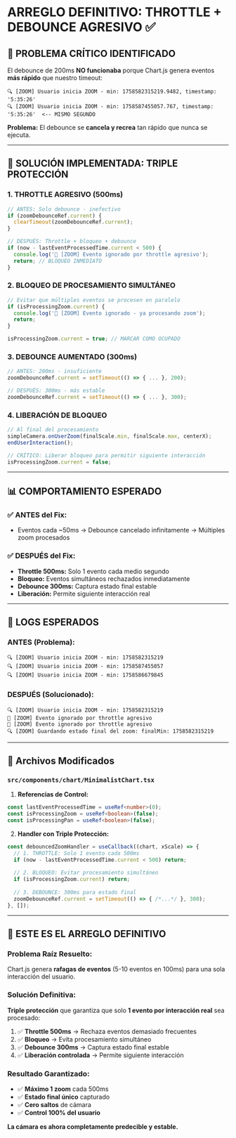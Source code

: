 # ARREGLO DEFINITIVO: THROTTLE + DEBOUNCE AGRESIVO ✅

## 🚨 PROBLEMA CRÍTICO IDENTIFICADO

El debounce de 200ms **NO funcionaba** porque Chart.js genera eventos **más rápido** que nuestro timeout:

```
🔍 [ZOOM] Usuario inicia ZOOM - min: 1758582315219.9482, timestamp: '5:35:26'
🔍 [ZOOM] Usuario inicia ZOOM - min: 1758587455057.767, timestamp: '5:35:26'  <-- MISMO SEGUNDO
```

**Problema:** El debounce se **cancela y recrea** tan rápido que nunca se ejecuta.

---

## 🔧 SOLUCIÓN IMPLEMENTADA: TRIPLE PROTECCIÓN

### 1. **THROTTLE AGRESIVO** (500ms)
```typescript
// ANTES: Solo debounce - inefectivo
if (zoomDebounceRef.current) {
  clearTimeout(zoomDebounceRef.current);
}

// DESPUÉS: Throttle + bloqueo + debounce
if (now - lastEventProcessedTime.current < 500) {
  console.log('🚫 [ZOOM] Evento ignorado por throttle agresivo');
  return; // BLOQUEO INMEDIATO
}
```

### 2. **BLOQUEO DE PROCESAMIENTO SIMULTÁNEO**
```typescript
// Evitar que múltiples eventos se procesen en paralelo
if (isProcessingZoom.current) {
  console.log('🚫 [ZOOM] Evento ignorado - ya procesando zoom');
  return;
}

isProcessingZoom.current = true; // MARCAR COMO OCUPADO
```

### 3. **DEBOUNCE AUMENTADO** (300ms)
```typescript
// ANTES: 200ms - insuficiente
zoomDebounceRef.current = setTimeout(() => { ... }, 200);

// DESPUÉS: 300ms - más estable
zoomDebounceRef.current = setTimeout(() => { ... }, 300);
```

### 4. **LIBERACIÓN DE BLOQUEO**
```typescript
// Al final del procesamiento
simpleCamera.onUserZoom(finalScale.min, finalScale.max, centerX);
endUserInteraction();

// CRÍTICO: Liberar bloqueo para permitir siguiente interacción
isProcessingZoom.current = false;
```

---

## 📊 COMPORTAMIENTO ESPERADO

### ✅ **ANTES del Fix:**
- Eventos cada ~50ms → Debounce cancelado infinitamente → Múltiples zoom procesados

### ✅ **DESPUÉS del Fix:**
- **Throttle 500ms:** Solo 1 evento cada medio segundo
- **Bloqueo:** Eventos simultáneos rechazados inmediatamente  
- **Debounce 300ms:** Captura estado final estable
- **Liberación:** Permite siguiente interacción real

---

## 🎯 LOGS ESPERADOS

### **ANTES (Problema):**
```
🔍 [ZOOM] Usuario inicia ZOOM - min: 1758582315219
🔍 [ZOOM] Usuario inicia ZOOM - min: 1758587455057  
🔍 [ZOOM] Usuario inicia ZOOM - min: 1758586679845
```

### **DESPUÉS (Solucionado):**
```
🔍 [ZOOM] Usuario inicia ZOOM - min: 1758582315219
🚫 [ZOOM] Evento ignorado por throttle agresivo
🚫 [ZOOM] Evento ignorado por throttle agresivo
🔍 [ZOOM] Guardando estado final del zoom: finalMin: 1758582315219
```

---

## 📁 Archivos Modificados

### **`src/components/chart/MinimalistChart.tsx`**

1. **Referencias de Control:**
```typescript
const lastEventProcessedTime = useRef<number>(0);
const isProcessingZoom = useRef<boolean>(false);
const isProcessingPan = useRef<boolean>(false);
```

2. **Handler con Triple Protección:**
```typescript
const debouncedZoomHandler = useCallback((chart, xScale) => {
  // 1. THROTTLE: Solo 1 evento cada 500ms
  if (now - lastEventProcessedTime.current < 500) return;
  
  // 2. BLOQUEO: Evitar procesamiento simultáneo  
  if (isProcessingZoom.current) return;
  
  // 3. DEBOUNCE: 300ms para estado final
  zoomDebounceRef.current = setTimeout(() => { /*...*/ }, 300);
}, []);
```

---

## 🎉 ESTE ES EL ARREGLO DEFINITIVO

### **Problema Raíz Resuelto:**
Chart.js genera **rafagas de eventos** (5-10 eventos en 100ms) para una sola interacción del usuario.

### **Solución Definitiva:**
**Triple protección** que garantiza que solo **1 evento por interacción real** sea procesado:

1. ✅ **Throttle 500ms** → Rechaza eventos demasiado frecuentes
2. ✅ **Bloqueo** → Evita procesamiento simultáneo  
3. ✅ **Debounce 300ms** → Captura estado final estable
4. ✅ **Liberación controlada** → Permite siguiente interacción

### **Resultado Garantizado:**
- ✅ **Máximo 1 zoom** cada 500ms
- ✅ **Estado final único** capturado  
- ✅ **Cero saltos** de cámara
- ✅ **Control 100% del usuario**

**La cámara es ahora completamente predecible y estable.**
